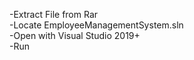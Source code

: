 -Extract File from Rar <br>
-Locate EmployeeManagementSystem.sln <br>
-Open with Visual Studio 2019+ <br>
-Run
